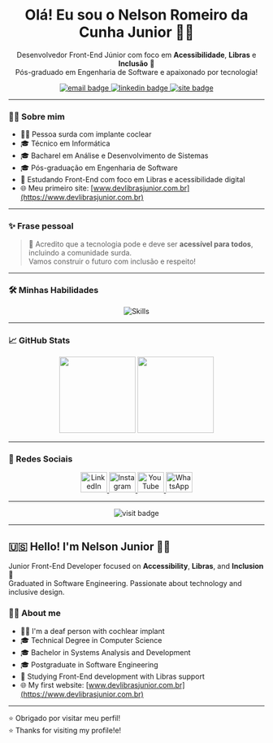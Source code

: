 <h1 align="center">Olá! Eu sou o Nelson Romeiro da Cunha Junior 👋🏻</h1>

<p align="center">
Desenvolvedor Front-End Júnior com foco em <strong>Acessibilidade</strong>, <strong>Libras</strong> e <strong>Inclusão</strong> 💙<br>
Pós-graduado em Engenharia de Software e apaixonado por tecnologia!
</p>

<p align="center">
  <a href="mailto:nelson.romeiro.junior@hotmail.com">
    <img src="https://img.shields.io/badge/email-%23DD4B39.svg?&style=for-the-badge&logo=gmail&logoColor=white" alt="email badge"/>
  </a>
  <a href="https://www.linkedin.com/in/nelson-romeiro-junior-5933263a/" target="_blank">
    <img src="https://img.shields.io/badge/LinkedIn-%230077B5.svg?&style=for-the-badge&logo=linkedin&logoColor=white" alt="linkedin badge"/>
  </a>
  <a href="https://www.devlibrasjunior.com.br" target="_blank">
    <img src="https://img.shields.io/badge/Site-Pessoal-blue?style=for-the-badge" alt="site badge"/>
  </a>
</p>

---

### 👨‍💻 Sobre mim

- 🦻🏻 Pessoa surda com implante coclear  
- 🎓 Técnico em Informática  
- 🎓 Bacharel em Análise e Desenvolvimento de Sistemas  
- 🎓 Pós-graduação em Engenharia de Software  
- 🚀 Estudando Front-End com foco em Libras e acessibilidade digital  
- 🌐 Meu primeiro site: [www.devlibrasjunior.com.br](https://www.devlibrasjunior.com.br)

---

### ✨ Frase pessoal

> 💙 Acredito que a tecnologia pode e deve ser **acessível para todos**, incluindo a comunidade surda.  
> Vamos construir o futuro com inclusão e respeito!

---

### 🛠️ Minhas Habilidades

<p align="center">
  <img src="https://skillicons.dev/icons?i=html,css,js,bootstrap,react,github,vscode" alt="Skills" />
</p>

---

### 📈 GitHub Stats

<div align="center">
  <img src="https://github-readme-stats.vercel.app/api?username=Nelsonromeirojunior&hide_title=false&hide_rank=false&show_icons=true&include_all_commits=true&count_private=true&disable_animations=false&theme=dracula&locale=en&hide_border=false&order=1" height="150" />
  <img src="https://github-readme-stats.vercel.app/api/top-langs?username=Nelsonromeirojunior&locale=en&hide_title=false&layout=compact&card_width=320&langs_count=5&theme=dracula&hide_border=false&order=2" height="150" />
</div>

---

### 📱 Redes Sociais

<div align="center">
  <a href="https://www.linkedin.com/in/nelson-romeiro-junior-5933263a/">
    <img src="https://raw.githubusercontent.com/maurodesouza/profile-readme-generator/master/src/assets/icons/social/linkedin/default.svg" width="52" height="40" alt="LinkedIn" />
  </a>
  <a href="https://www.instagram.com/" target="_blank">
    <img src="https://raw.githubusercontent.com/maurodesouza/profile-readme-generator/master/src/assets/icons/social/instagram/default.svg" width="52" height="40" alt="Instagram" />
  </a>
  <a href="https://www.youtube.com/" target="_blank">
    <img src="https://raw.githubusercontent.com/maurodesouza/profile-readme-generator/master/src/assets/icons/social/youtube/default.svg" width="52" height="40" alt="YouTube" />
  </a>
  <a href="https://wa.me/5519996525914" target="_blank">
    <img src="https://raw.githubusercontent.com/maurodesouza/profile-readme-generator/master/src/assets/icons/social/whatsapp/default.svg" width="52" height="40" alt="WhatsApp" />
  </a>
</div>

---

<div align="center">
  <img src="https://visitor-badge.laobi.icu/badge?page_id=Nelsonromeirojunior.Nelsonromeirojunior&" alt="visit badge" />
</div>

---

## 🇺🇸 Hello! I'm Nelson Junior 👋🏻

Junior Front-End Developer focused on **Accessibility**, **Libras**, and **Inclusion** 💙  
Graduated in Software Engineering. Passionate about technology and inclusive design.

### 👨‍💻 About me

- 🦻🏻 I'm a deaf person with cochlear implant  
- 🎓 Technical Degree in Computer Science  
- 🎓 Bachelor in Systems Analysis and Development  
- 🎓 Postgraduate in Software Engineering   
- 🚀 Studying Front-End development with Libras support  
- 🌐 My first website: [www.devlibrasjunior.com.br](https://www.devlibrasjunior.com.br)

---

⭐ Obrigado por visitar meu perfil!  
⭐ Thanks for visiting my profile!e!
